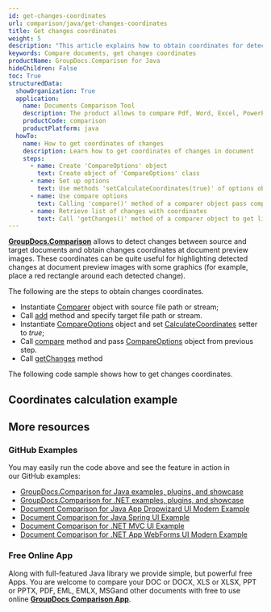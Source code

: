 ```yaml
---
id: get-changes-coordinates
url: comparison/java/get-changes-coordinates
title: Get changes coordinates
weight: 5
description: "This article explains how to obtain coordinates for detected changes at a document pages preview when compare documents with GroupDocs.Comparison for Java"
keywords: Compare documents, get changes coordinates
productName: GroupDocs.Comparison for Java
hideChildren: False
toc: True
structuredData:
  showOrganization: True
  application:
    name: Documents Comparison Tool
    description: The product allows to compare Pdf, Word, Excel, PowerPoint, AutoCad, Image, Code and much more file formats. Comparison API also supports accepting or rejecting changes, extracting document information and generating comparison report
    productCode: comparison
    productPlatform: java
  howTo:
    name: How to get coordinates of changes
    description: Learn how to get coordinates of changes in document
    steps:
      - name: Create 'CompareOptions' object
        text: Create object of 'CompareOptions' class
      - name: Set up options
        text: Use methods 'setCalculateCoordinates(true)' of options object so that comparer will prepare coordinates
      - name: Use compare options
        text: Calling 'compare()' method of a comparer object pass compare options as a second argument
      - name: Retrieve list of changes with coordinates
        text: Call 'getChanges()' method of a comparer object to get list of changes with its coordinate inside
---
```


**[GroupDocs.Comparison](https://products.groupdocs.com/comparison/java)** allows to detect changes between source and target documents and obtain changes coordinates at document preview images. These coordinates can be quite useful for highlighting detected changes at document preview images with some graphics (for example, place a red rectangle around each detected change).

The following are the steps to obtain changes coordinates.

- Instantiate [Comparer](https://reference.groupdocs.com/comparison/java/com.groupdocs.comparison/Comparer) object with source file path or stream;
- Call [add](<https://reference.groupdocs.com/comparison/java/com.groupdocs.comparison/Comparer#add(java.lang.String)>) method and specify target file path or stream.
- Instantiate [CompareOptions](https://reference.groupdocs.com/comparison/java/com.groupdocs.comparison.options/CompareOptions) object and set [CalculateCoordinates](<https://reference.groupdocs.com/comparison/java/com.groupdocs.comparison.options/CompareOptions#setCalculateCoordinates(boolean)>) setter to *true*;
- Call [compare](<https://reference.groupdocs.com/comparison/java/com.groupdocs.comparison/Comparer#compare(java.lang.String,%20com.groupdocs.comparison.options.CompareOptions)>) method and pass [CompareOptions](https://reference.groupdocs.com/comparison/java/com.groupdocs.comparison.options/CompareOptions) object from previous step.
- Call [getChanges](<https://reference.groupdocs.com/comparison/java/com.groupdocs.comparison/Comparer#getChanges()>) method

The following code sample shows how to get changes coordinates.

## Coordinates calculation example

<script src="https://gist.github.com/groupdocs-comparison-gists/fd4a88331289a9d88fad5e1f0bb0c5e2.js"></script>

## More resources

### GitHub Examples

You may easily run the code above and see the feature in action in our GitHub examples:

- [GroupDocs.Comparison for Java examples, plugins, and showcase](https://github.com/groupdocs-comparison/GroupDocs.Comparison-for-Java)
- [GroupDocs.Comparison for .NET examples, plugins, and showcase](https://github.com/groupdocs-comparison/GroupDocs.Comparison-for-.NET)
- [Document Comparison for Java App Dropwizard UI Modern Example](https://github.com/groupdocs-comparison/GroupDocs.Comparison-for-Java-Dropwizard)
- [Document Comparison for Java Spring UI Example](https://github.com/groupdocs-comparison/GroupDocs.Comparison-for-Java-Spring)
- [Document Comparison for .NET MVC UI Example](https://github.com/groupdocs-comparison/GroupDocs.Comparison-for-.NET-MVC)
- [Document Comparison for .NET App WebForms UI Modern Example](https://github.com/groupdocs-comparison/GroupDocs.Comparison-for-.NET-WebForms)

### Free Online App

Along with full-featured Java library we provide simple, but powerful free Apps.
You are welcome to compare your DOC or DOCX, XLS or XLSX, PPT or PPTX, PDF, EML, EMLX, MSGand other documents with free to use online **[GroupDocs Comparison App](https://products.groupdocs.app/comparison)**.
